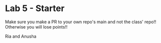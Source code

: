 # Lab 5 - Starter
Make sure you make a PR to your own repo's main and not the class' repo!! Otherwise you will lose points!!

Ria and Anusha
